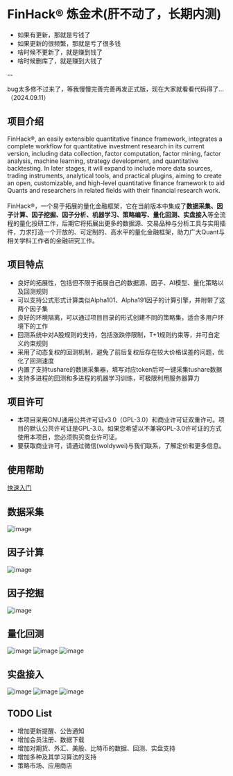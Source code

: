 # FinHack® 炼金术(肝不动了，长期内测)
- 如果有更新，那就是亏钱了
- 如果更新的很频繁，那就是亏了很多钱
- 啥时候不更新了，就是赚到钱了
- 啥时候删库了，就是赚到大钱了

--

bug太多修不过来了，等我慢慢完善完善再发正式版，现在大家就看看代码得了…（2024.09.11）


## 项目介绍
<div>FinHack®, an easily extensible quantitative finance framework, integrates a complete workflow for quantitative investment research in its current version, including data collection, factor computation, factor mining, factor analysis, machine learning, strategy development, and quantitative backtesting. In later stages, it will expand to include more data sources, trading instruments, analytical tools, and practical plugins, aiming to create an open, customizable, and high-level quantitative finance framework to aid Quants and researchers in related fields with their financial research work.</div>
<br/>
FinHack®，一个易于拓展的量化金融框架，它在当前版本中集成了<B>数据采集、因子计算、因子挖掘、因子分析、机器学习、策略编写、量化回测、实盘接入</B>等全流程的量化投研工作，后期它将拓展出更多的数据源、交易品种与分析工具与实用插件，力求打造一个开放的、可定制的、高水平的量化金融框架，助力广大Quant与相关学科工作者的金融研究工作。

## 项目特点
- 良好的拓展性，包括但不限于拓展自己的数据源、因子、AI模型、量化策略以及回测规则
- 可以支持公式形式计算类似Alpha101、Alpha191因子的计算引擎，并附带了这两个因子集
- 良好的环境隔离，可以通过项目目录的形式创建不同的策略集，适合多用户环境下的工作
- 回测系统中对A股规则的支持，包括涨跌停限制，T+1规则约束等，并可自定义约束规则
- 采用了动态复权的回测机制，避免了前后复权后存在较大价格误差的问题，优化了回测速度
- 内置了支持tushare的数据采集器，填写对应token后可一键采集tushare数据
- 支持多进程的回测和多进程的机器学习训练，可极限利用服务器算力

## 项目许可
- 本项目采用GNU通用公共许可证v3.0（GPL-3.0）和商业许可证双重许可。项目的默认公共许可证是GPL-3.0。如果您希望以不兼容GPL-3.0许可证的方式使用本项目，您必须购买商业许可证。
- 要获取商业许可，请通过微信(woldywei)与我们联系，了解定价和更多信息。

## 使用帮助
[快速入门](https://github.com/FinHackCN/finhack/wiki/1%E3%80%81%E5%BF%AB%E9%80%9F%E5%85%A5%E9%97%A8)
 
## 数据采集
![image](https://github.com/FinHackCN/finhack/assets/6196607/63870118-f7b0-473b-b8df-8bdbd748c018)

## 因子计算
![image](https://github.com/FinHackCN/finhack/assets/6196607/78786b5f-9520-4826-9fe1-9b1657c4d1cc)

## 因子挖掘
![image](https://github.com/FinHackCN/finhack/assets/6196607/4c99bfd8-2e90-4a2e-896c-0eb5b40146a9)

## 量化回测
![image](https://github.com/FinHackCN/finhack/assets/6196607/45210870-8167-425b-ba98-17d80d79ee7b)
![image](https://github.com/FinHackCN/finhack/assets/6196607/74e12eae-93fb-487c-a43f-92c79c8f75d6)
![image](https://github.com/FinHackCN/finhack/assets/6196607/19ce463e-9323-4f28-982b-17298c53e1d7)

## 实盘接入
![image](https://github.com/FinHackCN/finhack/assets/6196607/6bafbb9d-0798-4623-bddb-ae5d4f7e2fba)
![image](https://github.com/FinHackCN/finhack/assets/6196607/d84e4f1a-d950-49f6-afd9-c3632fe563d0)
![image](https://github.com/FinHackCN/finhack/assets/6196607/eacc7656-7161-4a81-8d1a-0a22cf85a76d)

## TODO List
- 增加更新提醒、公告通知
- 增加会员注册、数据下载
- 增加对期货、外汇、美股、比特币的数据、回测、实盘支持
- 增加多种及其学习算法的支持
- 策略市场、应用商店
